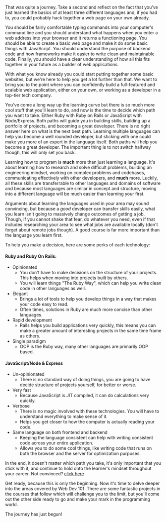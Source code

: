 That was quite a journey.  Take a second and reflect on the fact that you've just learned the basics of at least three different languages and, if you had to, you could probably hack together a web page on your own already.  

You should be fairly comfortable typing commands into your computer's command line and you should understand what happens when you enter a web address into your browser and it returns a functioning page.  You should be able to create a basic web page and make it do some basic things with JavaScript.  You should understand the purpose of backend code and how frameworks make it easier to write clean and maintainable code.  Finally, you should have a clear understanding of how all this fits together in your future as a builder of web applications.

With what you know already you could start putting together some basic websites, but we're here to help you get a lot further than that. We want to bring you to the point where you can confidently build a full-featured and scalable web application, either on your own, or working as a developer in a top-tier tech company.  

You've come a long way up the learning curve but there is so much more cool stuff that you'll learn to do, and now is the time to decide which path you want to take. Either Ruby with Ruby on Rails or JavaScript with Node/Express. Both paths will guide you in building skills, building up a portfolio of projects, and becoming a great developer. There is no right answer here on what is the next best path. Learning multiple languages can help you become a well rounded developer, but sticking with one could make you more of an expert in the language itself. Both paths will help you become a great developer. The important thing is to not switch halfway though, this will only set you back.

Learning how to program is **much** more than just learning a language. It's about learning how to research and solve difficult problems, building an engineering mindset, working on complex problems and codebases, communicating effectively with other developers, and **much** more. Luckily, all these skills are transferrable to other languages and domains of software and because most languages are similar in concept and structure, moving into a different language will be much easier than learning your first.

Arguments about learning the languages used in your area may sound convincing, but because a _good_ developer can transfer skills easily, what you learn isn't going to massively change outcomes of getting a job. Though, if you cannot shake that fear, do whatever you need, even if that includes researching your area to see what jobs are available locally (don't forget about remote jobs though). A good course is far more important than the language you learn first. 

To help you make a decision, here are some perks of each technology:

#### Ruby and Ruby On Rails: 
* Opinionated 
  - You don't have to make decisions on the structure of your projects. This helps when moving into projects built by others.
  - You will learn things "The Ruby Way", which can help you write clean code in other languages as well.
* Elegant
  - Brings a lot of tools to help you develop things in a way that makes your code easy to read.
  - Often times, solutions in Ruby are much more concise than other languages.
* Rapid development
  - Rails helps you build applications very quickly, this means you can make a greater amount of interesting projects in the same time frame as others.
* Single paradigm
  - OOP is the Ruby way, many other languages are primarily OOP based.

#### JavaScript/Node & Express
* Un-opinionated
  - There is no standard way of doing things, you are going to have decide structure of projects yourself, for better or worse.
* Very fast
  - Because JavaScript is JIT compiled, it can do calculations very quickly.
* Verbose
  - There is no magic involved with these technologies. You will have to understand everything to make sense of it. 
  - Helps you get closer to how the computer is actually reading your code.
* Same language on both frontend and backend
  - Keeping the language consistent can help with writing consistent code across your entire application.
  - Allows you to do some cool things, like writing code that runs on both the browser and the server for optimization purposes.

In the end, it doesn't matter which path you take, it's only important that you stick with it, and continue to hold onto the learner's mindset throughout your career. Not convinced? [click here](https://medium.com/@bycdiaz/choosing-the-right-language-a-short-guide-on-how-not-to-ruin-your-career-2b353be1371)

Get ready, because this is only the beginning. Now it's time to delve deeper into the areas covered by Web Dev 101. There are some fantastic projects in the courses that follow which will challenge you to the limit, but you'll come out the other side ready to go and make your mark in the programming world. 

The journey has just begun!
